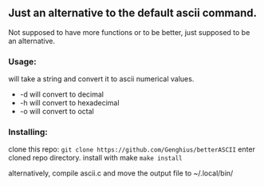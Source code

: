 ## Just an alternative to the default ascii command.
Not supposed to have more functions or to be better, just supposed to be an alternative.

### Usage:
will take a string and convert it to ascii numerical values.
* -d will convert to decimal
* -h will convert to hexadecimal
* -o will convert to octal

### Installing:
clone this repo: `git clone https://github.com/Genghius/betterASCII`
enter cloned repo directory.
install with make `make install`

alternatively, compile ascii.c and move the output file to ~/.local/bin/
